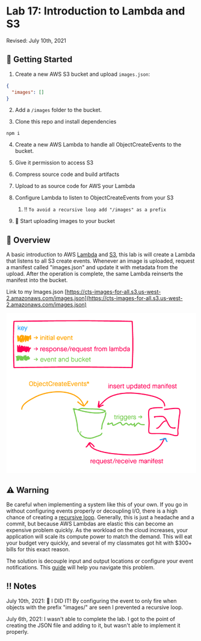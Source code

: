 # Lab 17: Introduction to Lambda and S3

Revised: July 10th, 2021

## 🚀 Getting Started

1. Create a new AWS S3 bucket and upload `images.json`:

```JSON
{
  "images": []
}
```

2. Add a `/images` folder to the bucket.

1. Clone this repo and install dependencies

```
npm i
```

4. Create a new AWS Lambda to handle all ObjectCreateEvents to the bucket.

1. Give it permission to access S3

1. Compress source code and build artifacts

1. Upload to as source code for AWS your Lambda

1. Configure Lambda to listen to ObjectCreateEvents from your S3
    1. ‼️ `To avoid a recursive loop add "/images" as a prefix`

1. 🎉 Start uploading images to your bucket

## 👀 Overview

A basic introduction to AWS [Lambda](https://docs.aws.amazon.com/lambda/latest/dg/welcome.html) and [S3](https://docs.aws.amazon.com/AmazonS3/latest/userguide/Welcome.html), this lab is will create a Lambda that listens to all S3 create events. Whenever an image is uploaded, request a manifest called "images.json" and update it with metadata from the upload. After the operation is complete, the same Lambda reinserts the manifest into the bucket.

Link to my Images.json
[https://cts-images-for-all.s3.us-west-2.amazonaws.com/images.json](https://cts-images-for-all.s3.us-west-2.amazonaws.com/images.json)

![UML](./assets/UML.png)

## ⚠️ Warning

Be careful when implementing a system like this of your own. If you go in without configuring events properly or decoupling I/O, there is a high chance of creating a [recursive loop](https://docs.aws.amazon.com/lambda/latest/operatorguide/recursive-runaway.html). Generally, this is just a headache and a commit, but because AWS Lambdas are elastic this can become an expensive problem quickly. As the workload on the cloud increases, your application will scale its compute power to match the demand. This will eat your budget very quickly, and several of my classmates got hit with $300+ bills for this exact reason.

The solution is decouple input and output locations or configure your event notifications. This [guide](https://docs.aws.amazon.com/AmazonS3/latest/userguide/NotificationHowTo.html) will help you navigate this problem.

## ‼️ Notes

July 10th, 2021: 🎉  I DID IT! By configuring the event to only fire when objects with the prefix "images/" are seen I prevented a recursive loop.

July 6th, 2021: I wasn't able to complete the lab. I got to the point of creating the JSON file and adding to it, but wasn't able to implement it properly.
